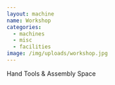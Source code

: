 ```yaml
---
layout: machine
name: Workshop
categories:
  - machines
  - misc
  - facilities
image: /img/uploads/workshop.jpg
---
```


Hand Tools & Assembly Space
